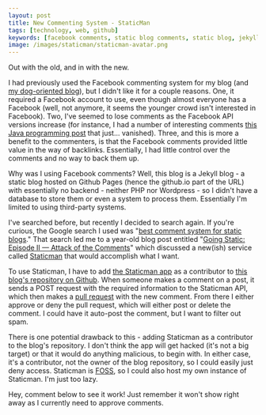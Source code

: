 ```yaml
---
layout: post
title: New Commenting System - StaticMan
tags: [technology, web, github]
keywords: [facebook comments, static blog comments, static blog, jekyll comments, github comments, github pages comments, comments, staticman]
image: /images/staticman/staticman-avatar.png
---
```


Out with the old, and in with the new.

I had previously used the Facebook commenting system for my blog (and [my dog-oriented blog](http://www.puppy-snuggles.com/)), but I didn't like it for a couple reasons. One, it required a Facebook account to use, even though almost everyone has a Facebook (well, not anymore, it seems the younger crowd isn't interested in Facebook). Two, I've seemed to lose comments as the Facebook API versions increase (for instance, I had a number of interesting comments [this Java programming post](http://hendrixjoseph.github.io/four_java_limitations_you_may_never_encounter/) that just... vanished). Three, and this is more a benefit to the commenters, is that the Facebook comments provided little value in the way of backlinks. Essentially, I had little control over the comments and no way to back them up.

Why was I using Facebook comments? Well, this blog is a Jekyll blog - a static blog hosted on Github Pages (hence the github.io part of the URL) with essentially no backend - neither PHP nor Wordpress - so I didn't have a database to store them or even a system to process them. Essentially I'm limited to using third-party systems.

I've searched before, but recently I decided to search again. If you're curious, the Google search I used was "[best comment system for static blogs](https://www.google.com/search?q=best+comment+system+for+static+blogs)." That search led me to a year-old blog post entitled "[Going Static: Episode II — Attack of the Comments](https://mademistakes.com/articles/jekyll-static-comments/)" which discussed a new(ish) service called [Staticman](https://staticman.net/) that would accomplish what I want.

To use Staticman, I have to add [the Staticman app](https://github.com/staticmanapp) as a contributor to [this blog's repository on Github](https://github.com/hendrixjoseph/hendrixjoseph.github.io). When someone makes a comment on a post, it sends a POST request with the required information to the Staticman API, which then makes a [pull request](https://github.com/hendrixjoseph/hendrixjoseph.github.io/pulls) with the new comment. From there I either approve or deny the pull request, which will either post or delete the comment. I could have it auto-post the comment, but I want to filter out spam.

There is one potential drawback to this - adding Staticman as a contributor to the blog's repository. I don't think the app will get hacked (it's not a big target) or that it would do anything malicious, to begin with. In either case, it's a contributor, not the owner of the blog repository, so I could easily just deny access. Staticman is [FOSS](https://en.wikipedia.org/wiki/Free_and_open-source_software), so I could also host my own instance of Staticman. I'm just too lazy.

Hey, comment below to see it work! Just remember it won't show right away as I currently need to approve comments.
